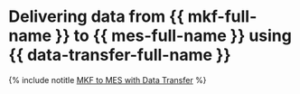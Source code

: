 # Delivering data from {{ mkf-full-name }} to {{ mes-full-name }} using {{ data-transfer-full-name }}

{% include notitle [MKF to MES with Data Transfer](../../_tutorials/dataplatform/data-transfer-mkf-mes.md) %}

